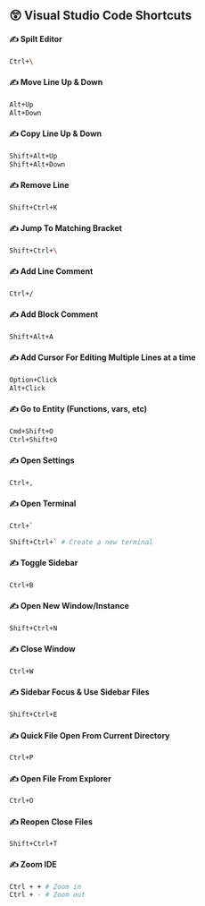 ## 😲 Visual Studio Code Shortcuts

#### ✍️ Spilt Editor

```bash
Ctrl+\
```


#### ✍️ Move Line Up & Down

```bash
Alt+Up
Alt+Down
```

#### ✍️ Copy Line Up & Down

```bash
Shift+Alt+Up
Shift+Alt+Down
```

#### ✍️ Remove Line

```bash
Shift+Ctrl+K
```

#### ✍️ Jump To Matching Bracket 

```bash
Shift+Ctrl+\
```

#### ✍️ Add Line Comment

```bash
Ctrl+/
```

#### ✍️ Add Block Comment

```bash
Shift+Alt+A
```

#### ✍️ Add Cursor For Editing Multiple Lines at a time

```bash
Option+Click
Alt+Click
```

#### ✍️ Go to Entity (Functions, vars, etc)

```bash
Cmd+Shift+O
Ctrl+Shift+O
```

#### ✍️ Open Settings

```bash
Ctrl+,
```

#### ✍️ Open Terminal

```bash
Ctrl+`

Shift+Ctrl+` # Create a new terminal
```

#### ✍️  Toggle Sidebar

```bash
Ctrl+B
```

#### ✍️ Open New Window/Instance

```bash
Shift+Ctrl+N
```

#### ✍️ Close Window

```bash
Ctrl+W
```

#### ✍️ Sidebar Focus & Use Sidebar Files

```bash
Shift+Ctrl+E
```

#### ✍️ Quick File Open From Current Directory

```bash
Ctrl+P
```

#### ✍️ Open File From Explorer

```bash
Ctrl+O
```

#### ✍️ Reopen Close Files

```
Shift+Ctrl+T
```

#### ✍️ Zoom IDE

```bash
Ctrl + + # Zoom in
Ctrl + - # Zoom out
```

